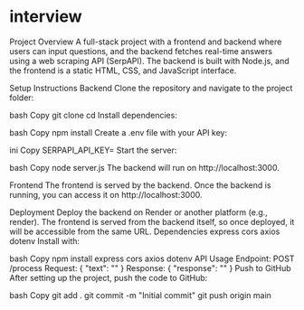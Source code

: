 # interview

Project Overview
A full-stack project with a frontend and backend where users can input questions, and the backend fetches real-time answers using a web scraping API (SerpAPI). The backend is built with Node.js, and the frontend is a static HTML, CSS, and JavaScript interface.

Setup Instructions
Backend
Clone the repository and navigate to the project folder:

bash
Copy
git clone <repository-url>
cd <project-folder>
Install dependencies:

bash
Copy
npm install
Create a .env file with your API key:

ini
Copy
SERPAPI_API_KEY=<your-serp-api-key>
Start the server:

bash
Copy
node server.js
The backend will run on http://localhost:3000.

Frontend
The frontend is served by the backend. Once the backend is running, you can access it on http://localhost:3000.

Deployment
Deploy the backend on Render or another platform (e.g., render).
The frontend is served from the backend itself, so once deployed, it will be accessible from the same URL.
Dependencies
express
cors
axios
dotenv
Install with:

bash
Copy
npm install express cors axios dotenv
API Usage
Endpoint: POST /process
Request: { "text": "<query>" }
Response: { "response": "<fetched answer>" }
Push to GitHub
After setting up the project, push the code to GitHub:

bash
Copy
git add .
git commit -m "Initial commit"
git push origin main
